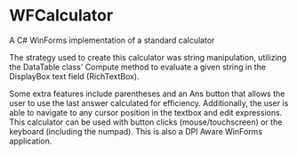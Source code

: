 # WFCalculator
A C# WinForms implementation of a standard calculator

The strategy used to create this calculator was string manipulation, utilizing
the DataTable class' Compute method to evaluate a given string in the 
DisplayBox text field (RichTextBox).

Some extra features include parentheses and an Ans button that allows the user 
to use the last answer calculated for efficiency. Additionally, the user is able
to navigate to any cursor position in the textbox and edit expressions. This 
calculator can be used with button clicks (mouse/touchscreen) or the keyboard 
(including the numpad). This is also a DPI Aware WinForms application.
